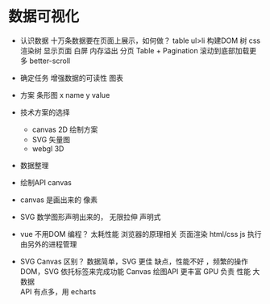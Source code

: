 # 数据可视化

- 认识数据
     十万条数据要在页面上展示，如何做？
     table  ul>li
     构建DOM 树  css渲染树  显示页面 白屏 内存溢出
     分页 Table + Pagination
     滚动到底部加载更多  better-scroll 

- 确定任务
    增强数据的可读性  图表

- 方案  条形图
     x  name 
     y  value 

- 技术方案的选择
     - canvas 2D   绘制方案
     - SVG  矢量图
     - webgl  3D

- 数据整理
- 绘制API canvas
- canvas  是画出来的  像素
- SVG  数学图形声明出来的， 无限拉伸
     声明式    

- vue 不用DOM 编程？
    太耗性能 
    浏览器的原理相关
    页面渲染  html/css
    js  执行 由另外的进程管理 

- SVG  Canvas  区别？
   数据简单，SVG 更佳  缺点，性能不好 ，频繁的操作DOM，SVG 依托标签来完成功能
   Canvas  绘图API 更丰富  GPU 负责 性能  大数据  
   API  有点多，用 echarts 
